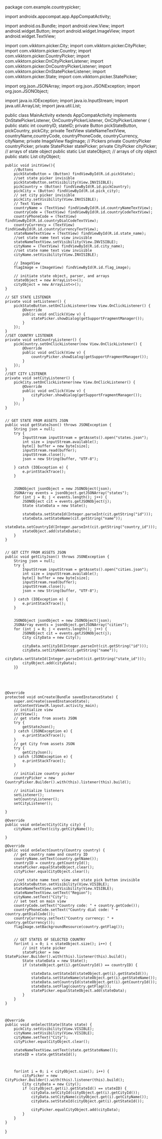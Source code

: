 package com.example.countrypicker;

import androidx.appcompat.app.AppCompatActivity;

import android.os.Bundle;
import android.view.View;
import android.widget.Button;
import android.widget.ImageView;
import android.widget.TextView;

import com.vikktorn.picker.City;
import com.vikktorn.picker.CityPicker;
import com.vikktorn.picker.Country;
import com.vikktorn.picker.CountryPicker;
import com.vikktorn.picker.OnCityPickerListener;
import com.vikktorn.picker.OnCountryPickerListener;
import com.vikktorn.picker.OnStatePickerListener;
import com.vikktorn.picker.State;
import com.vikktorn.picker.StatePicker;

import org.json.JSONArray;
import org.json.JSONException;
import org.json.JSONObject;

import java.io.IOException;
import java.io.InputStream;
import java.util.ArrayList;
import java.util.List;

public class MainActivity extends AppCompatActivity  implements OnStatePickerListener, OnCountryPickerListener, OnCityPickerListener {
        public static int countryID, stateID;
        private Button pickStateButton, pickCountry, pickCity;
        private TextView stateNameTextView, countryName,countryCode, countryPhoneCode, countryCurrency, cityName;
        private ImageView flagImage;
        // Pickers
        private CountryPicker countryPicker;
        private StatePicker statePicker;
        private CityPicker cityPicker;
        // arrays of state object
        public static List<State> stateObject;
        // arrays of city object
        public static List<City> cityObject;

    public void initView(){
        //Buttons
        pickStateButton = (Button) findViewById(R.id.pickState);
        //set state picker invisible
        pickStateButton.setVisibility(View.INVISIBLE);
        pickCountry = (Button) findViewById(R.id.pickCountry);
        pickCity = (Button) findViewById(R.id.pick_city);
        // set city picker invisible
        pickCity.setVisibility(View.INVISIBLE);
        // Text Views
        countryName = (TextView) findViewById(R.id.countryNameTextView);
        countryCode = (TextView) findViewById(R.id.countryCodeTextView);
        countryPhoneCode = (TextView) findViewById(R.id.countryDialCodeTextView);
        countryCurrency = (TextView) findViewById(R.id.countryCurrencyTextView);
        stateNameTextView = (TextView) findViewById(R.id.state_name);
        //set state name text view invisible
        stateNameTextView.setVisibility(View.INVISIBLE);
        cityName = (TextView) findViewById(R.id.city_name);
        //set state name text view invisible
        cityName.setVisibility(View.INVISIBLE);

        // ImageView
        flagImage = (ImageView) findViewById(R.id.flag_image);

        // initiate state object, parser, and arrays
        stateObject = new ArrayList<>();
        cityObject = new ArrayList<>();
    }

    // SET STATE LISTENER
    private void setListener() {
        pickStateButton.setOnClickListener(new View.OnClickListener() {
            @Override
            public void onClick(View v) {
                statePicker.showDialog(getSupportFragmentManager());
            }
        });
    }
    //SET COUNTRY LISTENER
    private void setCountryListener() {
        pickCountry.setOnClickListener(new View.OnClickListener() {
            @Override
            public void onClick(View v) {
                countryPicker.showDialog(getSupportFragmentManager());
            }
        });
    }
    //SET CITY LISTENER
    private void setCityListener() {
        pickCity.setOnClickListener(new View.OnClickListener() {
            @Override
            public void onClick(View v) {
                cityPicker.showDialog(getSupportFragmentManager());
            }
        });
    }


    // GET STATE FROM ASSETS JSON
    public void getStateJson() throws JSONException {
        String json = null;
        try {
            InputStream inputStream = getAssets().open("states.json");
            int size = inputStream.available();
            byte[] buffer = new byte[size];
            inputStream.read(buffer);
            inputStream.close();
            json = new String(buffer, "UTF-8");

        } catch (IOException e) {
            e.printStackTrace();
        }


        JSONObject jsonObject = new JSONObject(json);
        JSONArray events = jsonObject.getJSONArray("states");
        for (int j = 0; j < events.length(); j++) {
            JSONObject cit = events.getJSONObject(j);
            State stateData = new State();

            stateData.setStateId(Integer.parseInt(cit.getString("id")));
            stateData.setStateName(cit.getString("name"));
            stateData.setCountryId(Integer.parseInt(cit.getString("country_id")));
            stateObject.add(stateData);
        }
    }


    // GET CITY FROM ASSETS JSON
    public void getCityJson() throws JSONException {
        String json = null;
        try {
            InputStream inputStream = getAssets().open("cities.json");
            int size = inputStream.available();
            byte[] buffer = new byte[size];
            inputStream.read(buffer);
            inputStream.close();
            json = new String(buffer, "UTF-8");

        } catch (IOException e) {
            e.printStackTrace();
        }


        JSONObject jsonObject = new JSONObject(json);
        JSONArray events = jsonObject.getJSONArray("cities");
        for (int j = 0; j < events.length(); j++) {
            JSONObject cit = events.getJSONObject(j);
            City cityData = new City();

            cityData.setCityId(Integer.parseInt(cit.getString("id")));
            cityData.setCityName(cit.getString("name"));
            cityData.setStateId(Integer.parseInt(cit.getString("state_id")));
            cityObject.add(cityData);
        }}





    @Override
    protected void onCreate(Bundle savedInstanceState) {
        super.onCreate(savedInstanceState);
        setContentView(R.layout.activity_main);
        // initialize view
        initView();
        // get state from assets JSON
        try {
            getStateJson();
        } catch (JSONException e) {
            e.printStackTrace();
        }
        // get City from assets JSON
        try {
            getCityJson();
        } catch (JSONException e) {
            e.printStackTrace();
        }

        // initialize country picker
        countryPicker = new CountryPicker.Builder().with(this).listener(this).build();

        // initialize listeners
        setListener();
        setCountryListener();
        setCityListener();

    }

    @Override
    public void onSelectCity(City city) {
        cityName.setText(city.getCityName());

    }

    @Override
    public void onSelectCountry(Country country) {
        // get country name and country ID
        countryName.setText(country.getName());
        countryID = country.getCountryId();
        statePicker.equalStateObject.clear();
        cityPicker.equalCityObject.clear();

        //set state name text view and state pick button invisible
        pickStateButton.setVisibility(View.VISIBLE);
        stateNameTextView.setVisibility(View.VISIBLE);
        stateNameTextView.setText("Region");
        cityName.setText("City");
        // set text on main view
        countryCode.setText("Country code: " + country.getCode());
        countryPhoneCode.setText("Country dial code: " + country.getDialCode());
        countryCurrency.setText("Country currency: " + country.getCurrency());
        flagImage.setBackgroundResource(country.getFlag());


        // GET STATES OF SELECTED COUNTRY
        for(int i = 0; i < stateObject.size(); i++) {
            // init state picker
            statePicker = new StatePicker.Builder().with(this).listener(this).build();
            State stateData = new State();
            if (stateObject.get(i).getCountryId() == countryID) {

                stateData.setStateId(stateObject.get(i).getStateId());
                stateData.setStateName(stateObject.get(i).getStateName());
                stateData.setCountryId(stateObject.get(i).getCountryId());
                stateData.setFlag(country.getFlag());
                statePicker.equalStateObject.add(stateData);
            }
        }
    }



    @Override
    public void onSelectState(State state) {
        pickCity.setVisibility(View.VISIBLE);
        cityName.setVisibility(View.VISIBLE);
        cityName.setText("City");
        cityPicker.equalCityObject.clear();

        stateNameTextView.setText(state.getStateName());
        stateID = state.getStateId();



        for(int i = 0; i < cityObject.size(); i++) {
            cityPicker = new CityPicker.Builder().with(this).listener(this).build();
            City cityData = new City();
            if (cityObject.get(i).getStateId() == stateID) {
                cityData.setCityId(cityObject.get(i).getCityId());
                cityData.setCityName(cityObject.get(i).getCityName());
                cityData.setStateId(cityObject.get(i).getStateId());

                cityPicker.equalCityObject.add(cityData);
            }
        }
    }
}